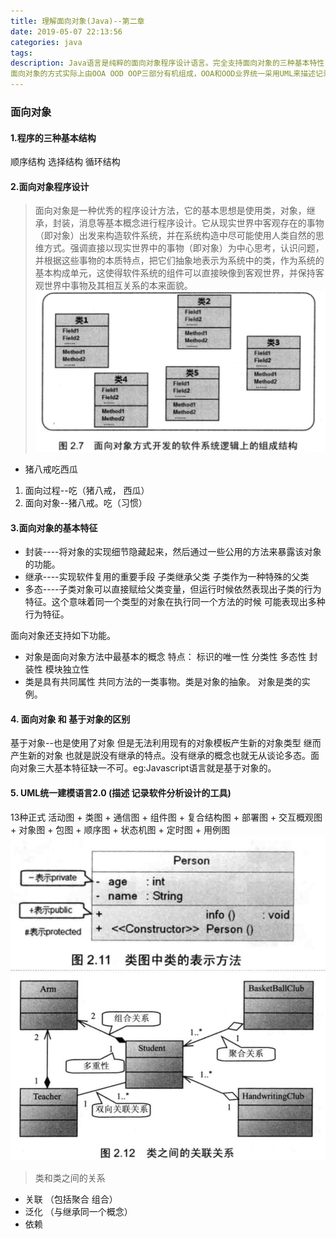 ```yaml
---
title: 理解面向对象(Java)--第二章
date: 2019-05-07 22:13:56
categories: java
tags: 
description: Java语言是纯粹的面向对象程序设计语言。完全支持面向对象的三种基本特性：** 继承 ** 封装 ** 多态** Java语言完全以对象为中心，Java程序的最小单位是类，整个java程序是一个个类组成的。
面向对象的方式实际上由OOA OOD OOP三部分有机组成，OOA和OOD业界统一采用UML来描述记录。
---
```


### 面向对象
#### 1.程序的三种基本结构
顺序结构 选择结构 循环结构
#### 2.面向对象程序设计
> 面向对象是一种优秀的程序设计方法，它的基本思想是使用类，对象，继承，封装，消息等基本概念进行程序设计。它从现实世界中客观存在的事物（即对象）出发来构造软件系统，并在系统构造中尽可能使用人类自然的思维方式。强调直接以现实世界中的事物（即对象）为中心思考，认识问题，并根据这些事物的本质特点，把它们抽象地表示为系统中的类，作为系统的基本构成单元，这使得软件系统的组件可以直接映像到客观世界，并保持客观世界中事物及其相互关系的本来面貌。
![面向对象方式开发的软件系统逻辑上的组成结构](理解面向对象-Java/oop.png)

* 猪八戒吃西瓜
1. 面向过程--吃（猪八戒， 西瓜）
2. 面向对象--猪八戒。吃（习惯）

#### 3.面向对象的基本特征
* 封装----将对象的实现细节隐藏起来，然后通过一些公用的方法来暴露该对象的功能。
* 继承----实现软件复用的重要手段 子类继承父类 子类作为一种特殊的父类
* 多态----子类对象可以直接赋给父类变量，但运行时候依然表现出子类的行为特征。这个意味着同一个类型的对象在执行同一个方法的时候 可能表现出多种行为特征。

面向对象还支持如下功能。
* 对象是面向对象方法中最基本的概念 特点： 标识的唯一性 分类性 多态性 封装性 模块独立性
* 类是具有共同属性 共同方法的一类事物。类是对象的抽象。  对象是类的实例。

#### 4. 面向对象 和 基于对象的区别
基于对象--也是使用了对象 但是无法利用现有的对象模板产生新的对象类型 继而产生新的对象 也就是説没有继承的特点。没有继承的概念也就无从谈论多态。面向对象三大基本特征缺一不可。eg:Javascript语言就是基于对象的。

#### 5. UML统一建模语言2.0 (描述 记录软件分析设计的工具)
13种正式 活动图 + 类图 + 通信图 + 组件图 + 复合结构图 + 部署图 + 交互概观图 + 对象图 + 包图 + 顺序图 + 状态机图 + 定时图 + 用例图
![类图](理解面向对象-Java/02.png)
![类和类之间的关系](理解面向对象-Java/03.jpg)
> 类和类之间的关系
* 关联 （包括聚合 组合）
* 泛化 （与继承同一个概念）
* 依赖 